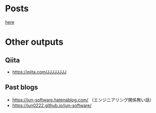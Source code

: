 # Posts
[here](https://github.com/jun0222/blog/tree/main/posts)

# Other outputs
## Qiita
- https://qiita.com/JJJJJJJJ
## Past blogs
- https://jun-software.hatenablog.com/ （エンジニアリング関係無い話）
- https://jun0222.github.io/jun-software/
